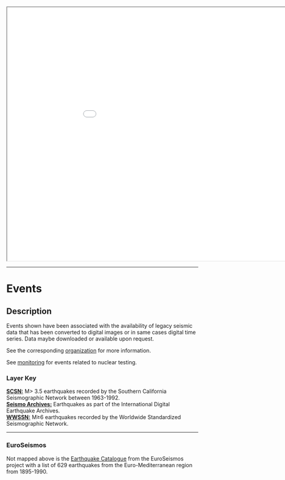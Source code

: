 <!---
layout              : page-fullwidth
show_meta           : false
title               : "Events"
subheadline         : "FIND"
teaser              : "Search for events with legacy data."
header:
#   image_fullwidth  : "world2.jpg"
   image_fullwidth  : "crack_resize.jpg"
permalink           : "/events/"


![some text](../images/crack_resize.jpg)
--->

<p style="text-align: center;">
<br>
<iframe src="../_static/events_orig.html"  width="1000px" height="666px"></iframe>

</p>
<hr>


# Events 
## Description

Events shown have been associated with the availability of legacy seismic data that has been converted to digital images or in same cases digital time series. Data maybe downloaded or available upon request.

See the corresponding [organization](../find_data/organizations/index.md) for more information.

See [monitoring](../find_data//index.md) for events related to nuclear testing.

### Layer Key
[**SCSN:**](../find_data/organizations/SCSN) M> 3.5 earthquakes recorded by the Southern California Seismographic Network between 1963-1992.
<br>
[**Seismo Archives:**](https://ds.iris.edu/seismo-archives/quakes/) Earthquakes as part of the International Digital Earthquake Archives.
<br>
[**WWSSN:**](../find_data/organizations/wwssn) M&ge;6 earthquakes recorded by the Worldwide Standardized Seismographic Network.
<br>


<hr>

### EuroSeismos
Not mapped above is the [Earthquake Catalogue](http://storing.ingv.it/es_web/Data/Es_map.html) from the EuroSeismos project with a list of 629 earthquakes from the Euro-Mediterranean region from 1895-1990.


